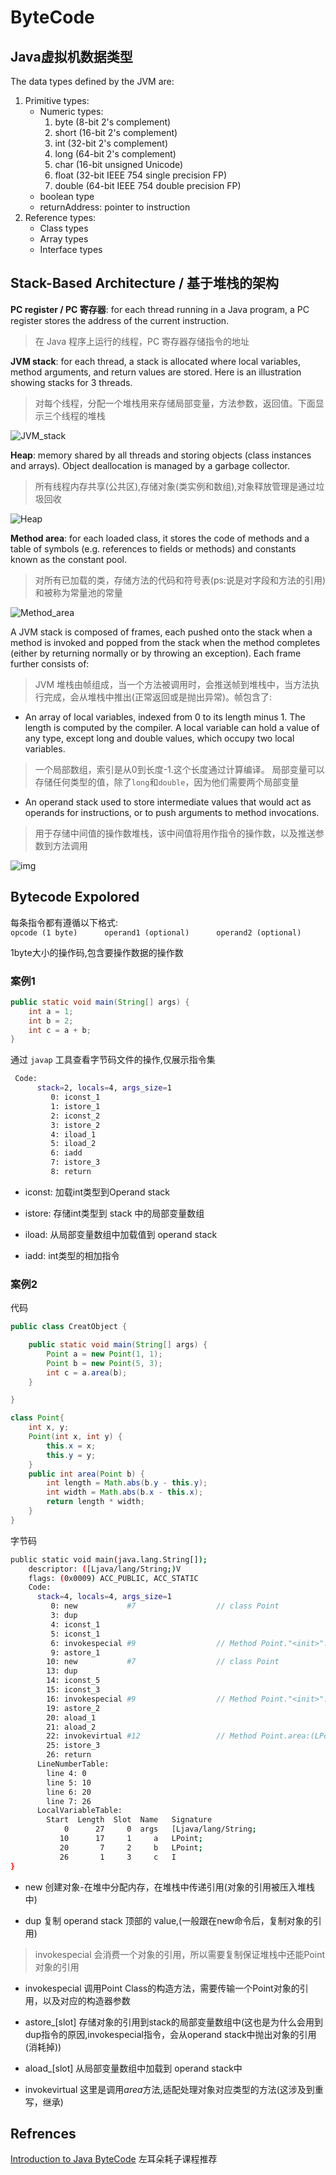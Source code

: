 # ByteCode

## Java虚拟机数据类型

The data types defined by the JVM are:

1. Primitive types:
    + Numeric types:
        1. byte (8-bit 2's complement)
        2. short (16-bit 2's complement)
        3. int (32-bit 2's complement)
        4. long (64-bit 2's complement)
        5. char (16-bit unsigned Unicode)
        6. float (32-bit IEEE 754 single precision FP)
        7. double (64-bit IEEE 754 double precision FP)
    + boolean type
    + returnAddress: pointer to instruction
2. Reference types:  
    + Class types  
    + Array types  
    + Interface types  

## Stack-Based Architecture / 基于堆栈的架构

**PC register / PC 寄存器**: for each thread running in a Java program, a PC register stores the address of the current instruction.
> 在 Java 程序上运行的线程，PC 寄存器存储指令的地址

**JVM stack**: for each thread, a stack is allocated where local variables, method arguments, and return values are stored. Here is an illustration showing stacks for 3 threads.
> 对每个线程，分配一个堆栈用来存储局部变量，方法参数，返回值。下面显示三个线程的堆栈

![JVM_stack](https://user-gold-cdn.xitu.io/2019/11/22/16e919a00a3ac729?w=169&h=220&f=png&s=1854)

**Heap**: memory shared by all threads and storing objects (class instances and arrays). Object deallocation is managed by a garbage collector.
> 所有线程内存共享(公共区),存储对象(类实例和数组),对象释放管理是通过垃圾回收

![Heap](https://user-gold-cdn.xitu.io/2019/11/22/16e919bf184e55a2?w=163&h=130&f=png&s=1496)

**Method area**: for each loaded class, it stores the code of methods and a table of symbols (e.g. references to fields or methods) and constants known as the constant pool.
> 对所有已加载的类，存储方法的代码和符号表(ps:说是对字段和方法的引用) 和被称为常量池的常量

![Method_area](https://user-gold-cdn.xitu.io/2019/11/22/16e91af6a6b43bd4?w=369&h=307&f=png&s=25750)

A JVM stack is composed of frames, each pushed onto the stack when a method is invoked and popped from the stack when the method completes (either by returning normally or by throwing an exception). Each frame further consists of:
> JVM 堆栈由帧组成，当一个方法被调用时，会推送帧到堆栈中，当方法执行完成，会从堆栈中推出(正常返回或是抛出异常)。帧包含了:

+ An array of local variables, indexed from 0 to its length minus 1. The length is computed by the compiler. 
A local variable can hold a value of any type, except long and double values, which occupy two local variables.

> 一个局部数组，索引是从0到长度-1.这个长度通过计算编译。
> 局部变量可以存储任何类型的值，除了`long`和`double`，因为他们需要两个局部变量

+ An operand stack used to store intermediate values that would act as operands for instructions, or to push arguments to method invocations.

> 用于存储中间值的操作数堆栈，该中间值将用作指令的操作数，以及推送参数到方法调用

![img](https://user-gold-cdn.xitu.io/2019/11/22/16e91b16de499d5b?w=923&h=375&f=png&s=27032)

## Bytecode Expolored

每条指令都有遵循以下格式:  
`opcode (1 byte)      operand1 (optional)      operand2 (optional)`

1byte大小的操作码,包含要操作数据的操作数

### 案例1

```java
public static void main(String[] args) {
    int a = 1;
    int b = 2;
    int c = a + b;
}
```

通过 `javap` 工具查看字节码文件的操作,仅展示指令集

```bash
 Code:
      stack=2, locals=4, args_size=1
         0: iconst_1
         1: istore_1
         2: iconst_2
         3: istore_2
         4: iload_1
         5: iload_2
         6: iadd
         7: istore_3
         8: return
```

+ iconst: 加载int类型到Operand stack

+ istore: 存储int类型到 stack 中的局部变量数组

+ iload: 从局部变量数组中加载值到 operand stack

+ iadd: int类型的相加指令

### 案例2

代码

```java
public class CreatObject {

    public static void main(String[] args) {
        Point a = new Point(1, 1);
        Point b = new Point(5, 3);
        int c = a.area(b);
    }

}

class Point{
    int x, y;
    Point(int x, int y) {
        this.x = x;
        this.y = y;
    }
    public int area(Point b) {
        int length = Math.abs(b.y - this.y);
        int width = Math.abs(b.x - this.x);
        return length * width;
    }
}
```

字节码

```bash
public static void main(java.lang.String[]);
    descriptor: ([Ljava/lang/String;)V
    flags: (0x0009) ACC_PUBLIC, ACC_STATIC
    Code:
      stack=4, locals=4, args_size=1
         0: new           #7                  // class Point
         3: dup
         4: iconst_1
         5: iconst_1
         6: invokespecial #9                  // Method Point."<init>":(II)V
         9: astore_1
        10: new           #7                  // class Point
        13: dup
        14: iconst_5
        15: iconst_3
        16: invokespecial #9                  // Method Point."<init>":(II)V
        19: astore_2
        20: aload_1
        21: aload_2
        22: invokevirtual #12                 // Method Point.area:(LPoint;)I
        25: istore_3
        26: return
      LineNumberTable:
        line 4: 0
        line 5: 10
        line 6: 20
        line 7: 26
      LocalVariableTable:
        Start  Length  Slot  Name   Signature
            0      27     0  args   [Ljava/lang/String;
           10      17     1     a   LPoint;
           20       7     2     b   LPoint;
           26       1     3     c   I
}
```

+ new 创建对象-在堆中分配内存，在堆栈中传递引用(对象的引用被压入堆栈中)

+ dup 复制 operand stack 顶部的 value,(一般跟在new命令后，复制对象的引用)

> invokespecial 会消费一个对象的引用，所以需要复制保证堆栈中还能Point对象的引用

+ invokespecial 调用Point Class的构造方法，需要传输一个Point对象的引用，以及对应的构造器参数

+ astore_[slot] 存储对象的引用到stack的局部变量数组中(这也是为什么会用到dup指令的原因,invokespecial指令，会从operand stack中抛出对象的引用(消耗掉))

+ aload_[slot] 从局部变量数组中加载到 operand stack中

+ invokevirtual 这里是调用*area*方法,适配处理对象对应类型的方法(这涉及到重写，继承)

## Refrences

[Introduction to Java ByteCode](https://dzone.com/articles/introduction-to-java-bytecode) 左耳朵耗子课程推荐
